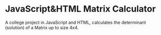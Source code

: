 # JavaScript&HTML Matrix Calculator
 A college project in JavaScript and HTML, calculates the determinant (solution) of a Matrix up to size 4x4.
